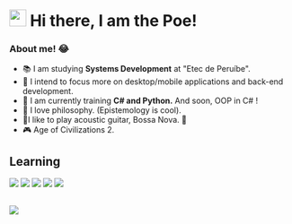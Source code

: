 <h1><img src="https://emojis.slackmojis.com/emojis/images/1570211625/6611/wave-animated.gif?1570211625" width="30"/> Hi there, I am the Poe!</h1>



### About me! 😂

<ul>
  <li>📚 I am studying <strong>Systems Development</strong> at  "Etec de Peruíbe".</li>
  <li>🔎 I intend to focus more on desktop/mobile applications and back-end development.</li>
  <li>📖 I am currently training <strong>C# and Python.</strong> And soon, OOP in C# !</li>
  <li>🧠 I love philosophy. (Epistemology is cool).</li>
  <li>🎵I like to play acoustic guitar, Bossa Nova. 💛</li>
  <li>🎮 Age of Civilizations 2. </li>
</ul>


## Learning

<p>
<img src="https://img.shields.io/badge/-C%23-purple"/>
<img src="https://img.shields.io/badge/-Python-blue"/>
<img src="https://img.shields.io/badge/-JavaScript-yellow"/>
<img src="https://img.shields.io/badge/-HTML-orange"/>
<img src="https://img.shields.io/badge/-CSS-blueviolet"/>
</p>


## 
<img src="https://s3.amazonaws.com/user-media.venngage.com/606523-d5c9300b1cee04df819588c30d94f9c4.gif"/>
